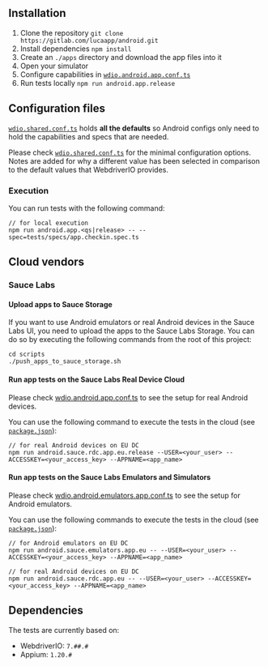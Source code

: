 ## Installation

1. Clone the repository `git clone https://gitlab.com/lucaapp/android.git`
1. Install dependencies `npm install`
4. Create an `./apps` directory and download the app files into it
5. Open your simulator
6. Configure capabilities in [`wdio.android.app.conf.ts`](./config/wdio.android.app.conf.ts)
5. Run tests locally `npm run android.app.release`

## Configuration files

[`wdio.shared.conf.ts`](./config/wdio.shared.conf.ts) holds **all the defaults** so Android configs only need to hold the capabilities and specs that are needed.

Please check [`wdio.shared.conf.ts`](./config/wdio.shared.conf.ts) for the minimal configuration options.
Notes are added for why a different value has been selected in comparison to the default values that WebdriverIO provides.

### Execution

You can run tests with the following command:

    // for local execution
    npm run android.app.<qs|release> -- --spec=tests/specs/app.checkin.spec.ts

## Cloud vendors

### Sauce Labs

#### Upload apps to Sauce Storage

If you want to use Android emulators or real Android devices in the Sauce Labs UI, you need to upload the apps to the Sauce Labs Storage.
You can do so by executing the following commands from the root of this project:

    cd scripts
    ./push_apps_to_sauce_storage.sh

#### Run app tests on the Sauce Labs Real Device Cloud

Please check [wdio.android.app.conf.ts](./config/wdio.android.app.conf.ts) to see the setup for real Android devices.

You can use the following command to execute the tests in the cloud (see [`package.json`](./package.json)):

    // for real Android devices on EU DC
    npm run android.sauce.rdc.app.eu.release --USER=<your_user> --ACCESSKEY=<your_access_key> --APPNAME=<app_name>

#### Run app tests on the Sauce Labs Emulators and Simulators

Please check [wdio.android.emulators.app.conf.ts](./config/saucelabs/wdio.android.emulators.app.conf.ts) to see the setup for Android emulators.

You can use the following commands to execute the tests in the cloud (see [`package.json`](./package.json)):

    // for Android emulators on EU DC
    npm run android.sauce.emulators.app.eu -- --USER=<your_user> --ACCESSKEY=<your_access_key> --APPNAME=<app_name>
    
    // for real Android devices on EU DC
    npm run android.sauce.rdc.app.eu -- --USER=<your_user> --ACCESSKEY=<your_access_key> --APPNAME=<app_name>

## Dependencies

The tests are currently based on:

- WebdriverIO: `7.##.#`
- Appium: `1.20.#`